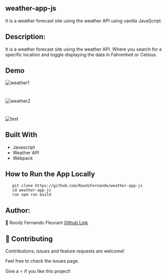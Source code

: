## weather-app-js
 It is a weather forecast site using the weather API using vanilla JavaScript.

## Description:

It is a weather forecast site using the weather API. Where you search for a specific location and toggle displaying the data in Fahrenheit or Celsius.

## Demo
![weather1](https://user-images.githubusercontent.com/50186903/84932535-70177f00-b0a2-11ea-88af-1d7fef38a26f.PNG)

#
![weather2](https://user-images.githubusercontent.com/50186903/84932640-9806e280-b0a2-11ea-820d-43db850c6a88.PNG)

#
![test](https://user-images.githubusercontent.com/50186903/85015372-db5e6100-b135-11ea-9e9f-fdaf02ce2eeb.gif)

## Built With
- Javascript
- Weather API
- Webpack

## How to Run the App Locally
```
   git clone https://github.com/RoodzFernando/weather-app-js
   cd weather-app-js
   run npm run build
```

## Author:
👤 Roodz Fernando Fleurant
[Github Link](https://github.com/RoodzFernando)


## 🤝 Contributing
Contributions, issues and feature requests are welcome!

Feel free to check the issues page.


Give a ⭐️ if you like this project!
